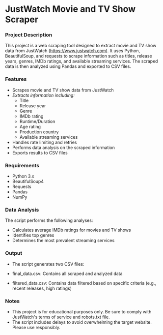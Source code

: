 # JustWatch Movie and TV Show Scraper
### Project Description
This project is a web scraping tool designed to extract movie and TV show data from JustWatch (https://www.justwatch.com). It uses Python, BeautifulSoup, and requests to scrape information such as titles, release years, genres, IMDb ratings, and available streaming services. The scraped data is then analyzed using Pandas and exported to CSV files.
### Features
* Scrapes movie and TV show data from JustWatch
* *Extracts information including:*
  * Title
  * Release year
  * Genre
  * IMDb rating
  * Runtime/Duration
  * Age rating
  * Production country
  * Available streaming services
* Handles rate limiting and retries
* Performs data analysis on the scraped information
* Exports results to CSV files

### Requirements
* Python 3.x
* BeautifulSoup4
* Requests
* Pandas
* NumPy

### Data Analysis
The script performs the following analyses:

* Calculates average IMDb ratings for movies and TV shows
* Identifies top genres
* Determines the most prevalent streaming services


### Output
* The script generates two CSV files:

* final_data.csv: Contains all scraped and analyzed data
* filtered_data.csv: Contains data filtered based on specific criteria (e.g., recent releases, high ratings)

### Notes

* This project is for educational purposes only. Be sure to comply with JustWatch's terms of service and robots.txt file.
* The script includes delays to avoid overwhelming the target website. Please use responsibly.


